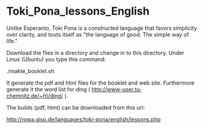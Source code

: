 # Toki_Pona_lessons_English
Unlike Esperanto, Toki Pona is a constructed language that favors simplicity over clarity, and touts itself as "the language of good. The simple way of life." 

Download the files in a directory and change in to this directory.
Under Linux (Ubuntu) you type this command:

   ./makte_booklet.sh
   
It generate the pdf and html files for the booklet and web site. Furthermore generate it the word list for ding ( http://www-user.tu-chemnitz.de/~fri/ding/ ).

The builds (pdf, html) can be downloaded from this url:

http://rowa.giso.de/languages/toki-pona/english/lessons.php

